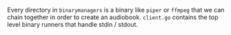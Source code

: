 Every directory in `binarymanagers` is a binary like `piper` or `ffmpeg` that we can chain together in order to create an audiobook. `client.go` contains the top level binary runners that handle stdin / stdout.